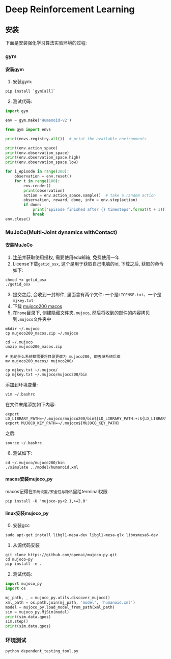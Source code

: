 # Deep Reinforcement Learning

## 安装

下面是安装强化学习算法实验环境的过程:

### gym

#### 安装gym

1. 安装gym:

```shell
pip install `gym[all]`
```

2. 测试代码:

```python
import gym

env = gym.make('Humanoid-v2')

from gym import envs

print(envs.registry.all())  # print the available environments

print(env.action_space)
print(env.observation_space)
print(env.observation_space.high)
print(env.observation_space.low)

for i_episode in range(200):
    observation = env.reset()
    for t in range(100):
        env.render()
        print(observation)
        action = env.action_space.sample()  # take a random action
        observation, reward, done, info = env.step(action)
        if done:
            print("Episode finished after {} timesteps".format(t + 1))
            break
env.close()
```

### MuJoCo(Multi-Joint dynamics withContact)

#### 安装MuJoCo

1. [注册](https://link.zhihu.com/?target=https%3A//www.roboti.us/license.html)并获取使用授权, 需要使用edu邮箱, 免费使用一年
2. License下载`getid_osx`, 这个是用于获取自己电脑的id, 下载之后, 获取的命令如下:

```shell
chmod +x getid_osx
./getid_osx
```

3. 提交之后, 会收到一封邮件, 里面含有两个文件: 一个是`LICENSE.txt`、一个是`mjkey.txt`
4. 下载 [mujoco200 macos](https://www.roboti.us/index.html)
5. 在`home`目录下, 创建隐藏文件夹`.mujoco`, 然后将收到的邮件的内容拷贝到`.mujoco`文件夹中

```shell
mkdir ~/.mujoco
cp mujoco200_macos.zip ~/.mujoco

cd ~/.mujoco
unzip mujoco200_macos.zip

# 无论什么系统都需要将目录更改为 mujoco200, 即去掉系统后缀
mv mujoco200_macos/ mujoco200/ 

cp mjkey.txt ~/.mujoco/
cp mjkey.txt ~/.mujoco/mujoco200/bin
```

添加到环境变量:

```shell
vim ~/.bashrc
```

在文件末尾添加如下内容:

```shell
export LD_LIBRARY_PATH=~/.mujoco/mujoco200/bin${LD_LIBRARY_PATH:+:${LD_LIBRARY_PATH}}
export MUJOCO_KEY_PATH=~/.mujoco${MUJOCO_KEY_PATH}
```

之后:

```shell
source ~/.bashrc
```

6. 测试如下:

```shell
cd ~/.mujoco/mujoco200/bin
./simulate ../model/humanoid.xml
```

#### macos安装mujoco_py

macos记得在`系统设置/安全性与隐私`里给terminal权限.

```shell
pip install -U 'mujoco-py<2.1,>=2.0'
```

#### linux安装mujoco_py

0. 安装gcc

```shell
sudo apt-get install libgl1-mesa-dev libgl1-mesa-glx libosmesa6-dev
```

1. 从源代码安装

```shell
git clone https://github.com/openai/mujoco-py.git
cd mujoco-py
pip install -e .
```

2. 测试代码:

```python
import mujoco_py
import os

mj_path, _ = mujoco_py.utils.discover_mujoco()
xml_path = os.path.join(mj_path, 'model', 'humanoid.xml')
model = mujoco_py.load_model_from_path(xml_path)
sim = mujoco_py.MjSim(model)
print(sim.data.qpos)
sim.step()
print(sim.data.qpos)
```

### 环境测试

```shell
python dependent_testing_tool.py
```
